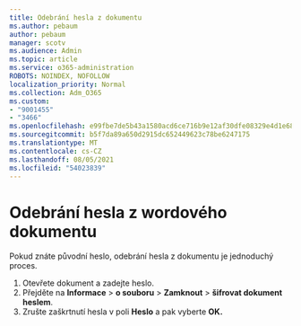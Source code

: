 ```yaml
---
title: Odebrání hesla z dokumentu
ms.author: pebaum
author: pebaum
manager: scotv
ms.audience: Admin
ms.topic: article
ms.service: o365-administration
ROBOTS: NOINDEX, NOFOLLOW
localization_priority: Normal
ms.collection: Adm_O365
ms.custom:
- "9001455"
- "3466"
ms.openlocfilehash: e99fbe7de5b43a1580acd6ce716b9e12af30dfe08329e4d1e68f843b11d577e2
ms.sourcegitcommit: b5f7da89a650d2915dc652449623c78be6247175
ms.translationtype: MT
ms.contentlocale: cs-CZ
ms.lasthandoff: 08/05/2021
ms.locfileid: "54023839"
---
```

# <a name="remove-a-password-from-a-word-document"></a>Odebrání hesla z wordového dokumentu

Pokud znáte původní heslo, odebrání hesla z dokumentu je jednoduchý proces.

1. Otevřete dokument a zadejte heslo.
2. Přejděte na **Informace**  >  **o souboru**  >  **Zamknout**  >  **šifrovat dokument heslem**.
3. Zrušte zaškrtnutí hesla v poli **Heslo** a pak vyberte **OK.**